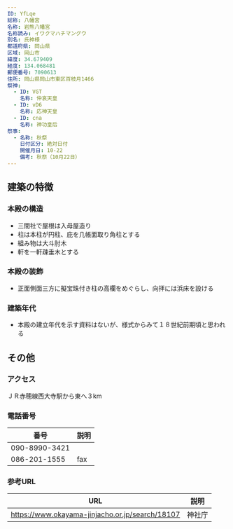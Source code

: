 ```yaml
---
ID: YfLqe
総称: 八幡宮
名称: 岩熊八幡宮
名称読み: イワクマハチマングウ
別名: 氏神様
都道府県: 岡山県
区域: 岡山市
緯度: 34.679409
経度: 134.068481
郵便番号: 7090613
住所: 岡山県岡山市東区百枝月1466
祭神:
  - ID: VGT
    名称: 仲哀天皇
  - ID: vD6
    名称: 応神天皇
  - ID: cna
    名称: 神功皇后
祭事:
  - 名称: 秋祭
    日付区分: 絶対日付
    開催月日: 10-22
    備考: 秋祭（10月22日）
---
```


## 建築の特徴

### 本殿の構造

- 三間社で屋根は入母屋造り
- 柱は本柱が円柱、庇を几帳面取り角柱とする
- 組み物は大斗肘木
- 軒を一軒疎垂木とする

### 本殿の装飾

- 正面側面三方に擬宝珠付き柱の高欄をめぐらし、向拝には浜床を設ける

### 建築年代

- 本殿の建立年代を示す資料はないが、様式からみて１８世紀前期頃と思われる

## その他

### アクセス

ＪＲ赤穂線西大寺駅から東へ３km

### 電話番号

| 番号          | 説明 |
| ------------- | ---- |
| 090-8990-3421 |      |
| 086-201-1555  | fax  |

### 参考URL

| URL                                             | 説明   |
| ----------------------------------------------- | ------ |
| https://www.okayama-jinjacho.or.jp/search/18107 | 神社庁 |
